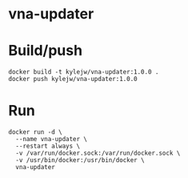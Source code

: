 # vna-updater

# Build/push
```
docker build -t kylejw/vna-updater:1.0.0 .
docker push kylejw/vna-updater:1.0.0
```

# Run

```
docker run -d \
  --name vna-updater \
  --restart always \
  -v /var/run/docker.sock:/var/run/docker.sock \
  -v /usr/bin/docker:/usr/bin/docker \
  vna-updater

```
